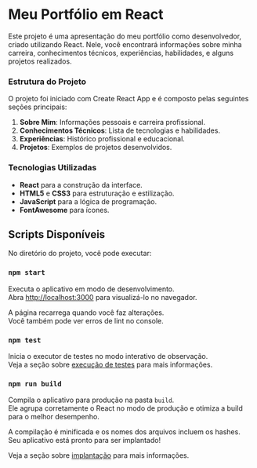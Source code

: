 # Meu Portfólio em React

Este projeto é uma apresentação do meu portfólio como desenvolvedor, criado utilizando React. Nele, você encontrará informações sobre minha carreira, conhecimentos técnicos, experiências, habilidades, e alguns projetos realizados.

### Estrutura do Projeto

O projeto foi iniciado com Create React App e é composto pelas seguintes seções principais:

1. **Sobre Mim**: Informações pessoais e carreira profissional.
2. **Conhecimentos Técnicos**: Lista de tecnologias e habilidades.
3. **Experiências**: Histórico profissional e educacional.
4. **Projetos**: Exemplos de projetos desenvolvidos.

### Tecnologias Utilizadas

- **React** para a construção da interface.
- **HTML5** e **CSS3** para estruturação e estilização.
- **JavaScript** para a lógica de programação.
- **FontAwesome** para ícones.


## Scripts Disponíveis

No diretório do projeto, você pode executar:

### `npm start`

Executa o aplicativo em modo de desenvolvimento.\
Abra [http://localhost:3000](http://localhost:3000) para visualizá-lo no navegador.

A página recarrega quando você faz alterações.\
Você também pode ver erros de lint no console.

### `npm test`

Inicia o executor de testes no modo interativo de observação.\
Veja a seção sobre [execução de testes](https://facebook.github.io/create-react-app/docs/running-tests) para mais informações.

### `npm run build`

Compila o aplicativo para produção na pasta `build`.\
Ele agrupa corretamente o React no modo de produção e otimiza a build para o melhor desempenho.

A compilação é minificada e os nomes dos arquivos incluem os hashes.\
Seu aplicativo está pronto para ser implantado!

Veja a seção sobre [implantação](https://facebook.github.io/create-react-app/docs/deployment) para mais informações.


